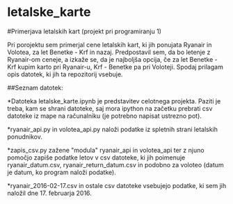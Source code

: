 # letalske_karte
#Primerjava letalskih kart (projekt pri programiranju 1)

Pri porojektu sem primerjal cene letalskih kart, ki jih ponujata Ryanair in Volotea, za let Benetke - Krf in nazaj. Predpostavil sem, da bo letenje z Ryanair-om ceneje, a izkaže se, da je najboljša opcija, če za let Benetke - Krf kupim karto pri Ryanair-u, Krf - Benetke pa pri Voloteji. Spodaj prilagam opis datotek, ki jih ta repozitorij vsebuje.

##Seznam datotek:

  *Datoteka letalske_karte.ipynb je predstavitev celotnega projekta. Paziti je treba, kam se shrani datoteke, saj mora ipython na   začetku prebrati csv datoteke iz mape na računalniku (je potrebno napisat ustrezno pot).
  
  *ryanair_api.py in volotea_api.py naloži podatke iz spletnih strani letalskih ponudnikov.
  
  *zapis_csv.py zažene "modula" ryanair_api in volotea_api ter z njuno pomočjo zapiše podatke letov v csv datoteke, ki jih          poimenuje ryanair_datum.csv, ryanair_return_datum.csv in podobno za voloteo (datum je datum, ko program naloži podatke).
  
  *ryanair_2016-02-17.csv in ostale csv datoteke vsebujejo podatke, ki sem jih naložil dne 17. februarja 2016.


